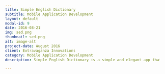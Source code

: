 ```yaml
---
title: Simple English Dictionary
subtitle: Mobile Application Development
layout: default
modal-id: 9
date: 2016-08-21
img: sed.png
thumbnail: sed.png
alt: image-alt
project-date: August 2016
client: Extravaganza Innovations
category: Mobile Application Development
description: Simple English Dictionary is a simple and elegant app that helps you search for definitions and save them for future viewing on the go! The app was built as part of portfolio item during my university days, fairly simple but was useful for practicing my design and development skills.

---
```

